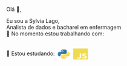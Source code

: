 
Olá 👋, 

Eu sou a Sylvia Lago, <br>
Analista de dados e bacharel em enfermagem <br>
🔭 No momento estou trabalhando com: <br>
<div style="display: inline_block"><br>
🌱 Estou estudando:
  <img align="center" alt="Rafa-Python" height="30" width="40" src="https://raw.githubusercontent.com/devicons/devicon/master/icons/python/python-original.svg">
  <img align="center" alt="Rafa-Js" height="30" width="40" src="https://raw.githubusercontent.com/devicons/devicon/master/icons/javascript/javascript-plain.svg">
 
</div>
